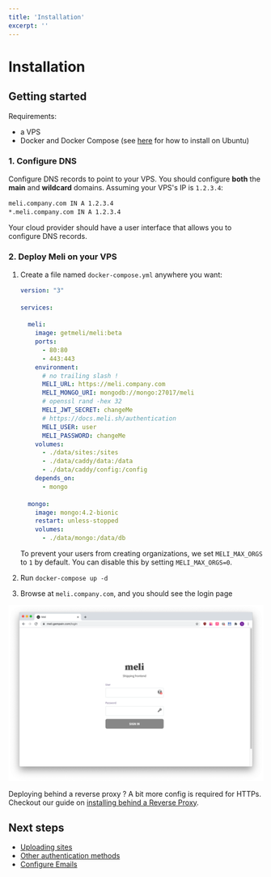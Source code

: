 ```yaml
---
title: 'Installation'
excerpt: ''
---
```


# Installation

## Getting started

Requirements:
- a VPS
- Docker and Docker Compose (see [here](https://docs.docker.com/engine/install/ubuntu/#install-docker-engine) for how to install on Ubuntu)

### 1. Configure DNS

Configure DNS records to point to your VPS. You should configure **both** the **main** and **wildcard** domains. Assuming your VPS's IP is `1.2.3.4`:

<div class="code-group">

```txt
meli.company.com IN A 1.2.3.4
*.meli.company.com IN A 1.2.3.4
```

</div>

<div class="blockquote" data-props='{ "mod": "info" }'>

Your cloud provider should have a user interface that allows you to configure DNS records.

</div>

### 2. Deploy Meli on your VPS

1. Create a file named `docker-compose.yml` anywhere you want:

    <div class="code-group">
    
    ```yaml
    version: "3"
    
    services:
    
      meli:
        image: getmeli/meli:beta
        ports:
          - 80:80
          - 443:443
        environment:
          # no trailing slash !
          MELI_URL: https://meli.company.com
          MELI_MONGO_URI: mongodb://mongo:27017/meli
          # openssl rand -hex 32
          MELI_JWT_SECRET: changeMe
          # https://docs.meli.sh/authentication
          MELI_USER: user
          MELI_PASSWORD: changeMe
        volumes:
          - ./data/sites:/sites
          - ./data/caddy/data:/data
          - ./data/caddy/config:/config
        depends_on:
          - mongo
    
      mongo:
        image: mongo:4.2-bionic
        restart: unless-stopped
        volumes:
          - ./data/mongo:/data/db
    ```
    
    </div>
    
    <div class="blockquote" data-props='{ "mod": "info" }'>
    
    To prevent your users from creating organizations, we set `MELI_MAX_ORGS` to `1` by default. You can disable this by setting `MELI_MAX_ORGS=0`.
    
    </div>
    
2. Run `docker-compose up -d`
3. Browse at `meli.company.com`, and you should see the login page

![Login Page](../../../images/login-page.png)

<div class="blockquote" data-props='{ "mod": "info" }'>
    
Deploying behind a reverse proxy ? A bit more config is required for HTTPs. Checkout our guide on [installing behind a Reverse Proxy](/get-started/reverse-proxy).

</div>

## Next steps

- [Uploading sites](/get-started/upload-a-site-to-meli)
- [Other authentication methods](/authentication)
- [Configure Emails](/configuration/emails)
